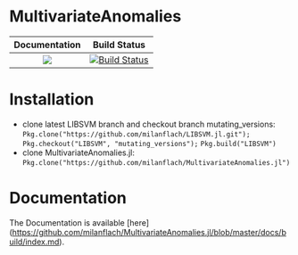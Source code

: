 # MultivariateAnomalies

| **Documentation**                                                                                                        | **Build Status**                                                                                |
|:-------------------------------------------------------------------------------:|:-----------------------------------------------------------------------------------------------:|
| [![](https://img.shields.io/badge/docs-stable-blue.svg)](https://milanflach.github.io/MultivariateAnomalies.jl/stable) | [![Build Status](https://travis-ci.org/milanflach/MultivariateAnomalies.jl.svg?branch=master)](https://travis-ci.org/milanflach/MultivariateAnomalies.jl)|

# Installation

- clone latest LIBSVM branch and checkout branch mutating_versions:
`Pkg.clone("https://github.com/milanflach/LIBSVM.jl.git");`
`Pkg.checkout("LIBSVM", "mutating_versions");`
`Pkg.build("LIBSVM")`
- clone MultivariateAnomalies.jl:
`Pkg.clone("https://github.com/milanflach/MultivariateAnomalies.jl")`

# Documentation

The Documentation is available [here]
(https://github.com/milanflach/MultivariateAnomalies.jl/blob/master/docs/build/index.md).

